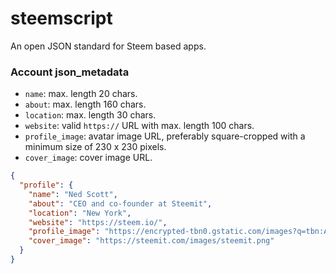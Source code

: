 # steemscript

An open JSON standard for Steem based apps.

### Account json_metadata

- `name`: max. length 20 chars.
- `about`: max. length 160 chars.
- `location`: max. length 30 chars.
- `website`: valid `https://` URL with max. length 100 chars.
- `profile_image`: avatar image URL, preferably square-cropped with a minimum size of 230 x 230 pixels.
- `cover_image`: cover image URL.

```json
{
  "profile": {
    "name": "Ned Scott",
    "about": "CEO and co-founder at Steemit",
    "location": "New York",
    "website": "https://steem.io/",
    "profile_image": "https://encrypted-tbn0.gstatic.com/images?q=tbn:ANd9GcTgUknIiTNArR2xcz4XCyIMDRdmjAJV3JdJb0VspRuVfyYwbjb7",
    "cover_image": "https://steemit.com/images/steemit.png"
  }
}
```
